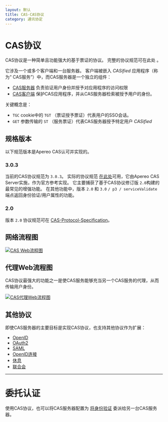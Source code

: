 ```yaml
---
layout: 默认
title: CAS-CAS协议
category: 通讯协定
---
```



# CAS协议

CAS协议是一种简单且功能强大的基于票证的协议。 完整的协议规范可在此处</a>
。</p> 

它涉及一个或多个客户端和一台服务器。 客户端被嵌入 *CASified* 应用程序（称为“ CAS服务”）中，而CAS服务器是一个独立的组件：

- [CAS服务器](../installation/Configuring-Authentication-Components.html) 负责验证用户身份并授予对应用程序的访问权限
- [CAS客户端](../integration/CAS-Clients.html) 保护CAS应用程序，并从CAS服务器检索被授予用户的身份。

关键概念是：

- `TGC` cookie中的 `TGT` （票证授予票证）代表用户的SSO会话。
- `GET` 参数传输的 `ST` （服务票证）代表CAS服务器授予特定用户 *CASified*




## 规格版本

以下规范版本是Apereo CAS认可并实现的。



### 3.0.3

当前的CAS协议规范为 `3.0.3`。 实际的协议规范 [在此处](CAS-Protocol-Specification.html)可用，它由Apereo CAS Server实施，作为官方参考实现。 它主要捕获了基于CAS协议修订版 `2.0`构建的最常见的增强功能。 在其他功能中，版本 `2.0` 和 `3.0` `/ p3 / serviceValidate` 端点返回身份验证/用户属性的功能。



### 2.0

版本 `2.0` 协议规范可在 [CAS-Protocol-Specification](CAS-Protocol-V2-Specification.html)。 



## 网络流程图

<a href="../images/cas_flow_diagram.png" target="_blank"><img src="../images/cas_flow_diagram.png" alt="CAS Web流程图" title="CAS Web流程图" /></a>

## 代理Web流程图

CAS协议最强大的功能之一是使CAS服务能够充当另一个CAS服务的代理，从而传输用户身份。

<a href="../images/cas_proxy_flow_diagram.jpg" target="_blank"><img src="../images/cas_proxy_flow_diagram.jpg" alt="CAS代理Web流程图" title="CAS代理Web流程图" /></a>

## 其他协议

即使CAS服务器的主要目标是实现CAS协议，也支持其他协议作为扩展：

- [OpenID](../protocol/OpenID-Protocol.html)
- [OAuth2](../protocol/OAuth-Protocol.html)
- [SAML](../protocol/SAML-Protocol.html)
- [OpenID连接](../protocol/OIDC-Protocol.html)
- [休息](../protocol/REST-Protocol.html)
- [联合会](../protocol/WS-Federation-Protocol.html)



***



# 委托认证

使用CAS协议，也可以将CAS服务器配置为 [将身份验证](../integration/Delegate-Authentication.html) 委派给另一台CAS服务器。

